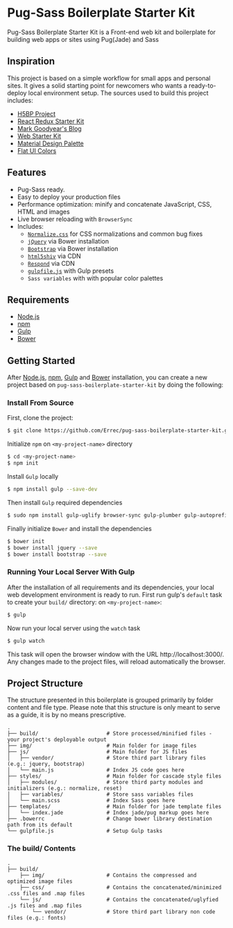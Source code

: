 # Pug-Sass Boilerplate Starter Kit

Pug-Sass Boilerplate Starter Kit is a Front-end web kit and boilerplate for building web apps or sites using Pug(Jade) and Sass

## Inspiration

This project is based on a simple workflow for small apps and personal sites. It gives a solid starting point for newcomers who wants a ready-to-deploy local environment setup. The sources used to build this project includes:

  * [H5BP Project](https://github.com/h5bp/html5-boilerplate)
  * [React Redux Starter Kit](https://github.com/davezuko/react-redux-starter-kit)
  * [Mark Goodyear's Blog](https://markgoodyear.com/2014/01/getting-started-with-gulp/)
  * [Web Starter Kit](https://github.com/google/web-starter-kit)
  * [Material Design Palette](https://www.materialpalette.com/)
  * [Flat UI Colors](https://flatuicolors.com/)

## Features

  * Pug-Sass ready.
  * Easy to deploy your production files
  * Performance optimization: minify and concatenate JavaScript, CSS, HTML and images
  * Live browser reloading with `BrowserSync`
  * Includes:
    * [`Normalize.css`](https://necolas.github.com/normalize.css/) for CSS normalizations and common bug fixes
    * [`jQuery`](https://jquery.com/) via Bower installation
    * [`Bootstrap`](http://getbootstrap.com/) via Bower installation
    * [`html5shiv`](https://github.com/aFarkas/html5shiv) via CDN
    * [`Respond`](https://github.com/scottjehl/Respond) via CDN
    * [`gulpfile.js`](http://gulpjs.com/) with Gulp presets
    * `Sass variables` with with popular color palettes

## Requirements

* [Node.js](https://nodejs.org)
* [npm](https://www.npmjs.com)
* [Gulp](http://gulpjs.com/)
* [Bower](https://bower.io/)

## Getting Started

After [Node.js](https://nodejs.org/en/download/), [npm](https://docs.npmjs.com/getting-started/installing-node), [Gulp](https://github.com/gulpjs/gulp/blob/master/docs/getting-started.md) and [Bower](https://bower.io/#install-bower) installation, you can create a new project based on `pug-sass-boilerplate-starter-kit` by doing the following:

### Install From Source

First, clone the project:

```bash
$ git clone https://github.com/Errec/pug-sass-boilerplate-starter-kit.git <my-project-name>
```

Initialize `npm` on `<my-project-name>` directory

```bash
$ cd <my-project-name>
$ npm init
```

Install `Gulp` locally

```bash
$ npm install gulp --save-dev
```

Then install `Gulp` required dependencies

```bash
$ sudo npm install gulp-uglify browser-sync gulp-plumber gulp-autoprefixer gulp-sass gulp-jade gulp-imagemin del gulp-cache gulp-clean-css gulp-sourcemaps gulp-concat beeper gulp-util gulp-rename gulp-notify --save-dev
```

Finally initialize `Bower` and install the dependencies

```bash
$ bower init
$ bower install jquery --save
$ bower install bootstrap --save
```

### Running Your Local Server With Gulp

After the installation of all requirements and its dependencies, your local web development environment is ready to run. First run gulp's `default` task to create your `build/` directory: on `<my-project-name>`:

```bash
$ gulp
```

Now run your local server using the `watch` task

```bash
$ gulp watch
```

This task will open the browser window with the URL http://localhost:3000/. Any changes made to the project files, will reload automatically the browser.

## Project Structure

The structure presented in this boilerplate is grouped primarily by folder content and file type. Please note that this structure is only meant to serve as a guide, it is by no means prescriptive.

```
.
├── build/                      # Store processed/minified files - your project's deployable output
├── img/                        # Main folder for image files
├── js/                         # Main folder for JS files
│   ├── vendor/                 # Store third part library files (e.g.: jquery, bootstrap)
│   └── main.js                 # Index JS code goes here
├── styles/                     # Main folder for cascade style files
│   ├── modules/                # Store third party modules and initializers (e.g.: normalize, reset)
│   ├── variables/              # Store sass variables files
│   └── main.scss               # Index Sass goes here
├── templates/                  # Main folder for jade template files
│   └── index.jade              # Index jade/pug markup goes here
├── .bowerrc                    # Change bower library destination path from its default
└── gulpfile.js                 # Setup Gulp tasks
```

### The build/ Contents

```
.
├── build/
    ├── img/                    # Contains the compressed and optimized image files
    ├── css/                    # Contains the concatenated/minimized .css files and .map files
    └── js/                     # Contains the concatenated/uglyfied .js files and .map files
        └── vendor/             # Store third part library non code files (e.g.: fonts)
```
